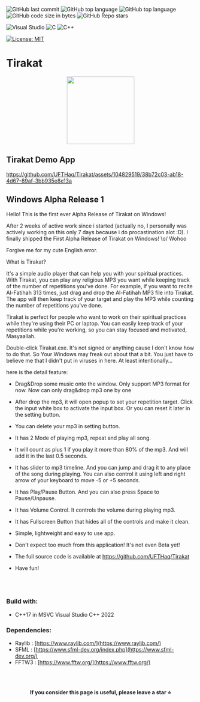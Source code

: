 ![GitHub last commit](https://img.shields.io/github/last-commit/UFTHaq/Tirakat?style=for-the-badge)
![GitHub top language](https://img.shields.io/github/languages/top/UFTHaq/Tirakat?logo=cpp&style=for-the-badge)
![GitHub top language](https://img.shields.io/github/languages/top/UFTHaq/Tirakat?label=Raylib&logo=raylib&logoColor=black&style=for-the-badge)
![GitHub code size in bytes](https://img.shields.io/github/languages/code-size/UFTHaq/Tirakat?style=for-the-badge)
![GitHub Repo stars](https://img.shields.io/github/stars/UFTHaq/Tirakat?color=red&style=for-the-badge)

![Visual Studio](https://img.shields.io/badge/Visual%20Studio-5C2D91.svg?style=for-the-badge&logo=visual-studio&logoColor=white)
![C](https://img.shields.io/badge/c-%2300599C.svg?style=for-the-badge&logo=c&logoColor=white)
![C++](https://img.shields.io/badge/c++-%2300599C.svg?style=for-the-badge&logo=c%2B%2B&logoColor=white)

[![License: MIT](https://img.shields.io/badge/License-MIT-yellow.svg?style=for-the-badge)](https://opensource.org/licenses/MIT)

# Tirakat

<div align="center">
    <img src="https://github.com/UFTHaq/Tirakat/assets/104829519/5e01e038-0594-4200-b30a-586d3f17c845" width=180/>
</div>

## Tirakat Demo App

https://github.com/UFTHaq/Tirakat/assets/104829519/38b72c03-ab18-4d67-89af-3bb935e8e13a

Windows Alpha Release 1
--------------------------------------------------------------------------
Hello! This is the first ever Alpha Release of Tirakat on Windows!

After 2 weeks of active work since i started (actually no, I personally was
actively working on this only 7 days because i do procastination alot :D). 
I finally shipped the First Alpha Release of Tirakat on Windows! \o/ Wohoo

Forgive me for my cute English error.

What is Tirakat?

It's a simple audio player that can help you with your spiritual practices.
With Tirakat, you can play any religious MP3 you want while keeping track 
of the number of repetitions you've done. For example, if you want to 
recite Al-Fatihah 313 times, just drag and drop the Al-Fatihah MP3 file 
into Tirakat. The app will then keep track of your target and play the MP3 
while counting the number of repetitions you've done.

Tirakat is perfect for people who want to work on their spiritual
practices while they're using their PC or laptop. You can easily keep
track of your repetitions while you're working, so you can stay focused
and motivated, Masyaallah.

Double-click Tirakat.exe. It's not signed or anything cause I don't know
how to do that. So Your Windows may freak out about that a bit. You just
have to believe me that I didn't put in 
viruses in here. At least intentionally...

here is the detail feature:

- Drag&Drop some music onto the window. Only support MP3 format for now.
  Now can only drag&drop mp3 one by one

- After drop the mp3, it will open popup to set your repetition target. 
  Click the input white box to activate the input box. 
  Or you can reset it later in the setting button.

- You can delete your mp3 in setting button.

- It has 2 Mode of playing mp3, repeat and play all song.

- It will count as plus 1 if you play it more than 80% of the mp3.
  And will add it in the last 0.5 seconds.

- It has slider to mp3 timeline. And you can jump and drag it to any place 
  of the song during playing. You can also control it using left and right 
  arrow of your keyboard to move -5 or +5 seconds.

- It has Play/Pause Button. And you can also press Space to Pause/Unpause.

- It has Volume Control. It controls the volume during playing mp3.

- It has Fullscreen Button that hides all of the controls and make it clean.

- Simple, lightweight and easy to use app.

- Don't expect too much from this application! It's not even Beta yet!

- The full source code is available at
  https://github.com/UFTHaq/Tirakat

- Have fun!

<br></br>

### Build with:
- C++17 in MSVC Visual Studio C++ 2022

### Dependencies:
- Raylib : [https://www.raylib.com/](https://www.raylib.com/)
- SFML : [https://www.sfml-dev.org/index.php](https://www.sfml-dev.org/)
- FFTW3 : [https://www.fftw.org/](https://www.fftw.org/)

<br></br>

<p align="center">
  <b>If you consider this page is useful, please leave a star ⭐</b>
</p>

